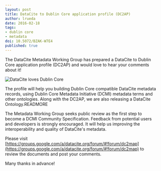 ```yaml
---
layout: post
title: DataCite to Dublin Core application profile (DC2AP)
author: lrueda
date: 2016-02-18
tags:
- dublin core
- metadata
doi: 10.5072/BZAK-W7E4
published: true
---
```

The DataCite Metadata Working Group has prepared a DataCite to Dublin Core application profile (DC2AP) and would love to hear your comments about it!

![DataCite loves Dublin Core](https://pbs.twimg.com/media/CbgPvGaWAAAdDSw.png)

The profile will help you building Dublin Core compatible DataCite metadata records, using Dublin Core Metadata Initiative (DCMI) metadata terms and other ontologies. Along with the DC2AP, we are also releasing a DataCite Ontology.READMORE

The Metadata Working Group seeks public review as the first step to become a DCMI Community Specification. Feedback from potential users and developers is strongly encouraged. It will help us improving the interoperability and quality of DataCite's metadata.

Please visit [https://groups.google.com/a/datacite.org/forum/#!forum/dc2map](https://groups.google.com/a/datacite.org/forum/#!forum/dc2map) to review the documents and post your comments.

Many thanks in advance!
